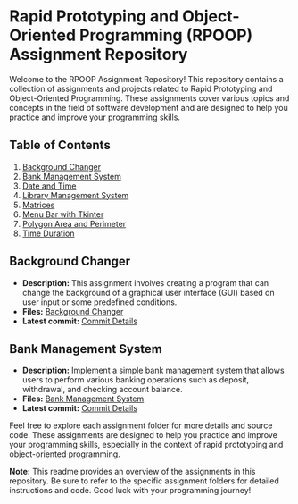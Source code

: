 # Rapid Prototyping and Object-Oriented Programming (RPOOP) Assignment Repository

Welcome to the RPOOP Assignment Repository! This repository contains a collection of assignments and projects related to Rapid Prototyping and Object-Oriented Programming. These assignments cover various topics and concepts in the field of software development and are designed to help you practice and improve your programming skills.

## Table of Contents

1. [Background Changer](#background-changer)
2. [Bank Management System](#bank-management-system)
3. [Date and Time](#date-and-time)
4. [Library Management System](#library-management-system)
5. [Matrices](#matrices)
6. [Menu Bar with Tkinter](#menu-bar-with-tkinter)
7. [Polygon Area and Perimeter](#polygon-area-and-perimeter)
8. [Time Duration](#time-duration)

## Background Changer

- **Description:** This assignment involves creating a program that can change the background of a graphical user interface (GUI) based on user input or some predefined conditions.
- **Files:** [Background Changer](./BACKGROUND%20CHANGER)
- **Latest commit:** [Commit Details](https://github.com/PradnyeshUtpat/Rapid-Prototyping-and-Object-Oriented-Programming/commit/1aef4fa)

## Bank Management System

- **Description:** Implement a simple bank management system that allows users to perform various banking operations such as deposit, withdrawal, and checking account balance.
- **Files:** [Bank Management System](./BANK%20MANAGEMENT%20SYSTEM)
- **Latest commit:** [Commit Details](https://github.com/PradnyeshUtpat/Rapid-Prototyping-and-Object-Oriented-Programming/commit/1aef4fa)

<!-- Add similar sections for other assignments -->

Feel free to explore each assignment folder for more details and source code. These assignments are designed to help you practice and improve your programming skills, especially in the context of rapid prototyping and object-oriented programming.

**Note:** This readme provides an overview of the assignments in this repository. Be sure to refer to the specific assignment folders for detailed instructions and code. Good luck with your programming journey!

